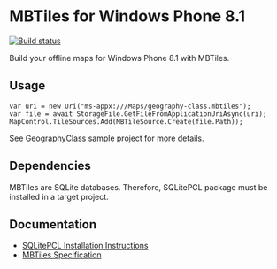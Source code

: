 MBTiles for Windows Phone 8.1
=============================

[![Build status](https://ci.appveyor.com/api/projects/status/32my9lyqcc2hrpy7/branch/master?svg=true)](https://ci.appveyor.com/project/altso/mbtiles/branch/master)

Build your offline maps for Windows Phone 8.1 with MBTiles.

Usage
-----

    var uri = new Uri("ms-appx:///Maps/geography-class.mbtiles");
    var file = await StorageFile.GetFileFromApplicationUriAsync(uri);
    MapControl.TileSources.Add(MBTileSource.Create(file.Path));

See [GeographyClass](https://github.com/altso/MBTiles/tree/master/GeographyClass) sample project for more details.

Dependencies
------------

MBTiles are SQLite databases. Therefore, SQLitePCL package must be installed in a target project.

Documentation
-------------

* [SQLitePCL Installation Instructions](https://sqlitepcl.codeplex.com/documentation)
* [MBTiles Specification](https://github.com/mapbox/mbtiles-spec)
